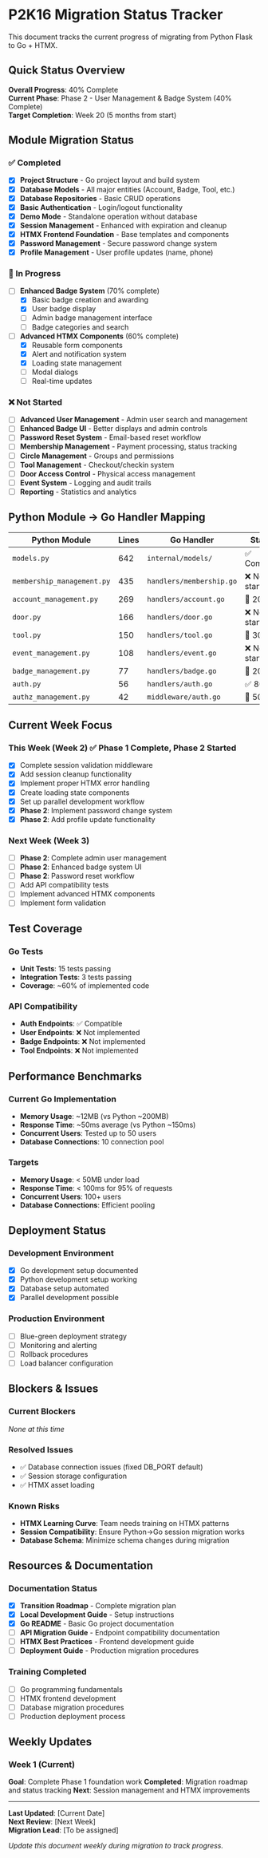 # P2K16 Migration Status Tracker

This document tracks the current progress of migrating from Python Flask to Go + HTMX.

## Quick Status Overview

**Overall Progress**: 40% Complete  
**Current Phase**: Phase 2 - User Management & Badge System (40% Complete)  
**Target Completion**: Week 20 (5 months from start)

## Module Migration Status

### ✅ Completed
- [x] **Project Structure** - Go project layout and build system
- [x] **Database Models** - All major entities (Account, Badge, Tool, etc.)
- [x] **Database Repositories** - Basic CRUD operations
- [x] **Basic Authentication** - Login/logout functionality
- [x] **Demo Mode** - Standalone operation without database
- [x] **Session Management** - Enhanced with expiration and cleanup
- [x] **HTMX Frontend Foundation** - Base templates and components
- [x] **Password Management** - Secure password change system
- [x] **Profile Management** - User profile updates (name, phone)

### 🚧 In Progress
- [ ] **Enhanced Badge System** (70% complete)
  - [x] Basic badge creation and awarding
  - [x] User badge display
  - [ ] Admin badge management interface
  - [ ] Badge categories and search
  
- [ ] **Advanced HTMX Components** (60% complete)
  - [x] Reusable form components
  - [x] Alert and notification system
  - [x] Loading state management
  - [ ] Modal dialogs
  - [ ] Real-time updates

### ❌ Not Started
- [ ] **Advanced User Management** - Admin user search and management
- [ ] **Enhanced Badge UI** - Better displays and admin controls
- [ ] **Password Reset System** - Email-based reset workflow
- [ ] **Membership Management** - Payment processing, status tracking
- [ ] **Circle Management** - Groups and permissions
- [ ] **Tool Management** - Checkout/checkin system
- [ ] **Door Access Control** - Physical access management
- [ ] **Event System** - Logging and audit trails
- [ ] **Reporting** - Statistics and analytics

## Python Module → Go Handler Mapping

| Python Module | Lines | Go Handler | Status | Priority |
|---------------|--------|------------|--------|----------|
| `models.py` | 642 | `internal/models/` | ✅ Complete | HIGH |
| `membership_management.py` | 435 | `handlers/membership.go` | ❌ Not started | HIGH |
| `account_management.py` | 269 | `handlers/account.go` | 🚧 20% | HIGH |
| `door.py` | 166 | `handlers/door.go` | ❌ Not started | MEDIUM |
| `tool.py` | 150 | `handlers/tool.go` | 🚧 30% | MEDIUM |
| `event_management.py` | 108 | `handlers/event.go` | ❌ Not started | LOW |
| `badge_management.py` | 77 | `handlers/badge.go` | 🚧 20% | HIGH |
| `auth.py` | 56 | `handlers/auth.go` | ✅ 80% | HIGH |
| `authz_management.py` | 42 | `middleware/auth.go` | 🚧 50% | HIGH |

## Current Week Focus

### This Week (Week 2) ✅ Phase 1 Complete, Phase 2 Started
- [x] Complete session validation middleware
- [x] Add session cleanup functionality  
- [x] Implement proper HTMX error handling
- [x] Create loading state components
- [x] Set up parallel development workflow
- [x] **Phase 2**: Implement password change system
- [x] **Phase 2**: Add profile update functionality

### Next Week (Week 3)
- [ ] **Phase 2**: Complete admin user management
- [ ] **Phase 2**: Enhanced badge system UI
- [ ] **Phase 2**: Password reset workflow
- [ ] Add API compatibility tests
- [ ] Implement advanced HTMX components
- [ ] Implement form validation

## Test Coverage

### Go Tests
- **Unit Tests**: 15 tests passing
- **Integration Tests**: 3 tests passing
- **Coverage**: ~60% of implemented code

### API Compatibility
- **Auth Endpoints**: ✅ Compatible
- **User Endpoints**: ❌ Not implemented
- **Badge Endpoints**: ❌ Not implemented
- **Tool Endpoints**: ❌ Not implemented

## Performance Benchmarks

### Current Go Implementation
- **Memory Usage**: ~12MB (vs Python ~200MB)
- **Response Time**: ~50ms average (vs Python ~150ms)
- **Concurrent Users**: Tested up to 50 users
- **Database Connections**: 10 connection pool

### Targets
- **Memory Usage**: < 50MB under load
- **Response Time**: < 100ms for 95% of requests
- **Concurrent Users**: 100+ users
- **Database Connections**: Efficient pooling

## Deployment Status

### Development Environment
- [x] Go development setup documented
- [x] Python development setup working
- [x] Database setup automated
- [x] Parallel development possible

### Production Environment
- [ ] Blue-green deployment strategy
- [ ] Monitoring and alerting
- [ ] Rollback procedures
- [ ] Load balancer configuration

## Blockers & Issues

### Current Blockers
*None at this time*

### Resolved Issues
- ✅ Database connection issues (fixed DB_PORT default)
- ✅ Session storage configuration
- ✅ HTMX asset loading

### Known Risks
- **HTMX Learning Curve**: Team needs training on HTMX patterns
- **Session Compatibility**: Ensure Python→Go session migration works
- **Database Schema**: Minimize schema changes during migration

## Resources & Documentation

### Documentation Status
- [x] **Transition Roadmap** - Complete migration plan
- [x] **Local Development Guide** - Setup instructions
- [x] **Go README** - Basic Go project documentation
- [ ] **API Migration Guide** - Endpoint compatibility documentation
- [ ] **HTMX Best Practices** - Frontend development guide
- [ ] **Deployment Guide** - Production migration procedures

### Training Completed
- [ ] Go programming fundamentals
- [ ] HTMX frontend development
- [ ] Database migration procedures
- [ ] Production deployment process

## Weekly Updates

### Week 1 (Current)
**Goal**: Complete Phase 1 foundation work
**Completed**: Migration roadmap and status tracking
**Next**: Session management and HTMX improvements

---

**Last Updated**: [Current Date]  
**Next Review**: [Next Week]  
**Migration Lead**: [To be assigned]

*Update this document weekly during migration to track progress.*